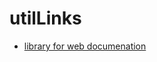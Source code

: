 # utilLinks
- [library for web documenation](https://www.cloudhadoop.com/angular-documentation-compodoc)
